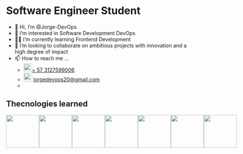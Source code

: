 # Software Engineer Student

- 👋 Hi, I’m @Jorge-DevOps
- 👀 I’m interested in Software Development DevOps 
- 👨‍💻 I’m currently learning Frontend Development
- 🎯 I’m looking to collaborate on ambitious projects with innovation and a high degree of impact
- 📫 How to reach me ...
  - <img src="https://cdn.worldvectorlogo.com/logos/whatsapp-icon.svg" witdh=20 height=23/><a href="https://wa.me/573127599006" target="_blank">+ 57 3127599006</a>
  - <img src="https://cdn.worldvectorlogo.com/logos/official-gmail-icon-2020-.svg" witdh=20 height=23/> jorgedevops20@gmail.com 
  - 

## Thecnologies learned
<div style="display:flex">
    <img src="https://static.platzi.com/media/achievements/linux2x.png" witdh=90 height=90/>
    <img src="https://static.platzi.com/media/career-banner/badge-carrera-fundamentos-.png" witdh=90 height=90/>
    <img src="https://static.platzi.com/media/achievements/badge-java-ee.png" witdh=90 height=90/>
    <img src="https://static.platzi.com/media/career-banner/badge-JavaScript.png" witdh=90 height=90/>
    <img src="https://static.platzi.com/media/achievements/badge-angular-4.png" witdh=90 height=90/>
    <img src="https://static.platzi.com/media/achievements/react.png" witdh=90 height=90/>
    <img src="" witdh=90 height=90/>
</div>
